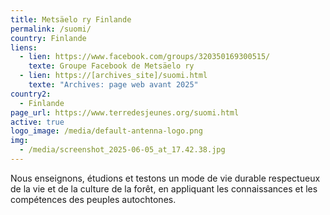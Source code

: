 ```yaml
---
title: Metsäelo ry Finlande
permalink: /suomi/
country: Finlande
liens:
  - lien: https://www.facebook.com/groups/320350169300515/
    texte: Groupe Facebook de Metsäelo ry
  - lien: https://[archives_site]/suomi.html
    texte: "Archives: page web avant 2025"
country2:
  - Finlande
page_url: https://www.terredesjeunes.org/suomi.html
active: true
logo_image: /media/default-antenna-logo.png
img:
  - /media/screenshot_2025-06-05_at_17.42.38.jpg
---
```

Nous enseignons, étudions et testons un mode de vie durable respectueux de la vie et de la culture de la forêt, en appliquant les connaissances et les compétences des peuples autochtones.